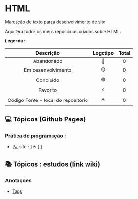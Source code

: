 # HTML
 Marcação de texto paraa desenvolvimento de site
 
<p> Aqui terá todos os meus reposiórios criados sobre HTML. </p>

<strong> Legenda :</strong>

|Descrição | Logotipo   | Total |
|:--: |:--:|:--:|
| Abandonado | 🔴 | 0 |
| Em desenvolvimento    |  🟡  | 0 |
| Concluído    |  🟢  | 0 |
| Favorito | ⭐ | 0 |
| Código Fonte - local do repositório | ☕| 0 |


## 💻 Tópicos (Github Pages) 
### Prática de programação  : 
* [💻 site :  ] ☕ [ ]


## 📚 Tópicos : estudos (link wiki)  
### Anotaçôes
* [Tags](https://github.com/LeandroPereira2603/HTML/wiki/TAGS) 

